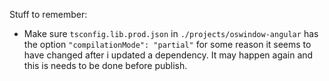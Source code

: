 Stuff to remember:

- Make sure `tsconfig.lib.prod.json` in `./projects/oswindow-angular` has the option `"compilationMode": "partial"` for some reason it seems to have changed after i updated a dependency. It may happen again and this is needs to be done before publish.
